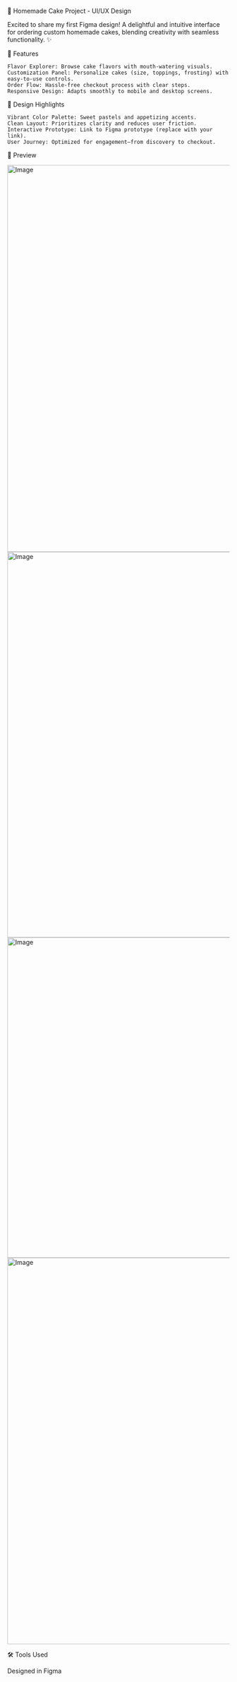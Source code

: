 🎂 Homemade Cake Project - UI/UX Design

Excited to share my first Figma design! A delightful and intuitive interface for ordering custom homemade cakes, blending creativity with seamless functionality. ✨

🚀 Features

    Flavor Explorer: Browse cake flavors with mouth-watering visuals.
    Customization Panel: Personalize cakes (size, toppings, frosting) with easy-to-use controls.
    Order Flow: Hassle-free checkout process with clear steps.
    Responsive Design: Adapts smoothly to mobile and desktop screens.
    

🎨 Design Highlights

    Vibrant Color Palette: Sweet pastels and appetizing accents.
    Clean Layout: Prioritizes clarity and reduces user friction.
    Interactive Prototype: Link to Figma prototype (replace with your link).
    User Journey: Optimized for engagement—from discovery to checkout.

📸 Preview

<img width="1386" height="877" alt="Image" src="https://github.com/user-attachments/assets/0bc10ced-9b46-472b-a635-dfca7c47f347" />


<img width="1386" height="874" alt="Image" src="https://github.com/user-attachments/assets/d0fae603-6f7d-4087-abb9-26b7f4f42a44" />


<img width="1387" height="726" alt="Image" src="https://github.com/user-attachments/assets/23ac10f5-39c5-4325-9de4-585811eda44d" />


<img width="1387" height="876" alt="Image" src="https://github.com/user-attachments/assets/59400ef6-d89d-4c3c-a4a2-772cd2314f1e" />


🛠 Tools Used

Designed in Figma
